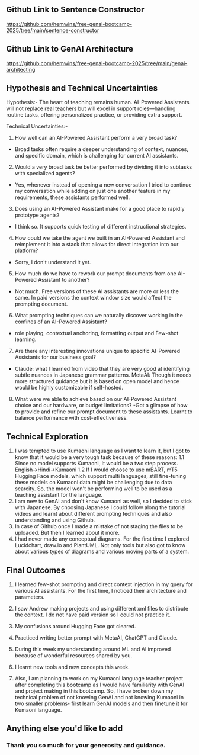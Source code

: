 ## Github Link to Sentence Constructor

https://github.com/hemwins/free-genai-bootcamp-2025/tree/main/sentence-constructor

## Github Link to GenAI Architecture

https://github.com/hemwins/free-genai-bootcamp-2025/tree/main/genai-architecting

## Hypothesis and Technical Uncertainties

Hypothesis:-
The heart of teaching remains human. AI-Powered Assistants will not replace real teachers but will excel in support roles—handling routine tasks, offering personalized practice, or providing extra support.

Technical Uncertainties:-
1. How well can an AI-Powered Assistant perform a very broad task?
- Broad tasks often require a deeper understanding of context, nuances, and specific domain, which is challenging for current AI assistants.
2. Would a very broad task be better performed by dividing it into subtasks with specialized agents?
- Yes, whenever instead of opening a new conversation I tried to continue my conversation while adding on just one another feature in my requirements, these assistants performed well. 
3. Does using an AI-Powered Assistant make for a good place to rapidly prototype agents?
- I think so. It supports quick testing of different instructional strategies.
4. How could we take the agent we built in an AI-Powered Assistant and reimplement it into a stack that allows for direct integration into our platform?
- Sorry, I don't understand it yet.	
5. How much do we have to rework our prompt documents from one AI-Powered Assistant to another?
- Not much. Free versions of these AI assistants are more or less the same. In paid versions the context window size would affect the prompting document.
6. What prompting techniques can we naturally discover working in the confines of an AI-Powered Assistant?
- role playing, contextual anchoring, formatting output and Few-shot learning.
7. Are there any interesting innovations unique to specific AI-Powered Assistants for our business goal?
- Claude: what I learned from video that they are very good at identifying subtle nuances in Japanese grammar patterns.   MetaAI: Though it needs more structured guidance but it is based on open model and hence would be highly customizable if self-hosted.
8. What were we able to achieve based on our AI-Powered Assistant choice and our hardware, or budget limitations?
-Got a glimpse of how to provide and refine our prompt document to these assistants. Learnt to balance performance with cost-effectiveness.

## Technical Exploration

1. I was tempted to use Kumaoni language as I want to learn it, but I got to know that it would be a very tough task because of these reasons:
1.1 Since no model supports Kumaoni, It would be a two step process. English->Hindi->Kumaoni
1.2 If I would choose to use mBART, mT5 Hugging Face models, which support multi languages, still fine-tuning these models on Kumaoni data might be challenging due to data scarcity.
So, the model won't be performing well to be used as a teaching assistant for the language. 
2. I am new to GenAI and don't know Kumaoni as well, so I decided to stick with Japanese. By choosing Japanese I could follow along the tutorial videos and learnt about different prompting techniques and also understanding and using Github.
3. In case of Github once I made a mistake of not staging the files to be uploaded. But then I learned about it more.
4. I had never made any conceptual diagrams. For the first time I explored Lucidchart, draw.io and PlantUML. Not only tools but also got to know about various types of diagrams and various moving parts of a system.

## Final Outcomes
1. I learned few-shot prompting and direct context injection in my query for various AI assistants. For the first time, I noticed their architecture and parameters.
2. I saw Andrew making projects and using different xml files to distribute the context. I do not have paid version so I could not practice it.
3. My confusions around Hugging Face got cleared. 
4. Practiced writing better prompt with MetaAI, ChatGPT and Claude.
5. During this week my understanding around ML and AI improved because of wonderful resources shared by you. 
6. I learnt new tools and new concepts this week.

7. Also, I am planning to work on my Kumaoni language teacher project after completing this bootcamp as I would have familiarity with GenAI and project making in this bootcamp. So, I have broken down my technical problem of not knowing GenAI and not knowing Kumaoni in two smaller problems- first learn GenAI models and then finetune it for Kumaoni language.

## Anything else you'd like to add
### Thank you so much for your generosity and guidance.